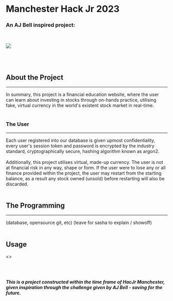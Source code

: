 # Manchester Hack Jr 2023
### An AJ Bell inspired project:
<br>

<p align="centre">
    <img src="https://cdn.discordapp.com/attachments/1160991230210084894/1168150967489933382/gitrich.png?ex=6550b85d&is=653e435d&hm=7fdfae07b700bf3cbe78e706b6a230a5630da67a4521bf3d4546377f80f54f36&">
</p>
<br>
<br>

## About the Project
<hr>
In summary, this project is a financial education website, where the user can learn about investing in stocks through on-hands practice, utilising fake, virtual currency in the world's existent stock market in real-time. 
<br>
<br>

### The User
<hr>
Each user registered into our database is given upmost confidentiality, every user's session token and password is encrypted by the industry standard, cryptographically secure, hashing algorithm known as argon2.
<br>
<br>
Additionally, this project utilises virtual, made-up currency. The user is not at financial risk in any way, shape or form. If the user were to lose any or all finance provided within the project, the user may restart from the starting balance, as a result any stock owned (unsold) before restarting will also be discarded.

<br>
<br>

## The Programming
<hr>
(database, opensource git, etc)
(leave for sasha to explain / showoff)

<br>
<br>

## Usage
<>


<br>
<br>

***This is a project constructed within the time frame of HacJr Manchester, given inspiration through the challenge given by AJ Bell - saving for the future.***



